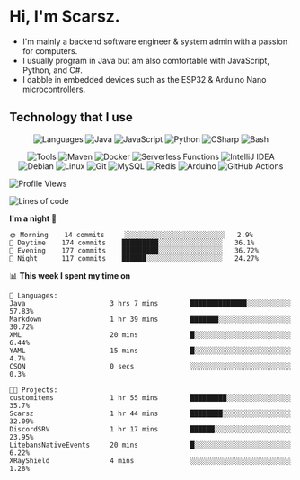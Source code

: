 # Hi, I'm Scarsz.
- I'm mainly a backend software engineer & system admin with a passion for computers.
- I usually program in Java but am also comfortable with JavaScript, Python, and C#.
- I dabble in embedded devices such as the ESP32 & Arduino Nano microcontrollers.

## Technology that I use
<p align="center">
  <img alt="Languages" src="https://img.shields.io/badge/-Programming%20Languages-000?style=flat-square&logo=plex&logoColor=white" />
  <img alt="Java" src="https://img.shields.io/badge/-Java-007396?style=flat-square&logo=java" />
  <img alt="JavaScript" src="https://img.shields.io/badge/-JavaScript-222222?style=flat-square&logo=javascript" />
  <img alt="Python" src="https://img.shields.io/badge/-Python-3776AB?style=flat-square&logo=python&logoColor=white" />
  <img alt="CSharp" src="https://img.shields.io/badge/-%20.NET-239120?style=flat-square&logo=c%20sharp" />
  <img alt="Bash" src="https://img.shields.io/badge/-Bash-4EAA25?style=flat-square&logo=gnu%20bash&logoColor=white" />
</p>

<p align="center">
  <img alt="Tools" src="https://img.shields.io/badge/-Tools-000?style=flat-square&logo=semaphore%20ci&logoColor=white" />
  <img alt="Maven" src="https://img.shields.io/badge/-Maven-C71A36?style=flat-square&logo=apache+maven" />
  <img alt="Docker" src="https://img.shields.io/badge/-Docker-46a2f1?style=flat-square&logo=docker&logoColor=white" />
  <img alt="Serverless Functions" src="https://img.shields.io/badge/-Functions%20as%20a%20Service-323232?style=flat-square&logo=adobe%20fonts" />
  <img alt="IntelliJ IDEA" src="https://img.shields.io/badge/-IntelliJ%20IDEA-000?style=flat-square&logo=intellij%20idea" />
  <img alt="Debian" src="https://img.shields.io/badge/-Debian-A81D33?style=flat-square&logo=debian" />  <img alt="Linux" src="https://img.shields.io/badge/-Linux-222222?style=flat-square&logo=linux&logoColor=white" />
  <img alt="Git" src="https://img.shields.io/badge/-Git-F05032?style=flat-square&logo=git&logoColor=white" />
  <img alt="MySQL" src="https://img.shields.io/badge/-MySQL-4479A1?style=flat-square&logo=mysql&logoColor=white" />
  <img alt="Redis" src="https://img.shields.io/badge/-Redis-DC382D?style=flat-square&logo=redis&logoColor=white" />
  <img alt="Arduino" src="https://img.shields.io/badge/-Arduino-00979D?style=flat-square&logo=arduino&logoColor=white" />
  <img alt="GitHub Actions" src="https://img.shields.io/badge/-Github_Actions-2088FF?style=flat-square&logo=github-actions&logoColor=white" />
</p>

<p align="center">
  <!-- <img alt="Stats" src="https://github-readme-stats.vercel.app/api?username=Scarsz&show_icons=true"> -->

<!--START_SECTION:waka-->
![Profile Views](http://img.shields.io/badge/Profile%20Views-3-blue)

![Lines of code](https://img.shields.io/badge/From%20Hello%20World%20I've%20written-2.9%20million%20Lines%20of%20code-blue)

**I'm a night 🦉** 

```text
🌞 Morning    14 commits     ░░░░░░░░░░░░░░░░░░░░░░░░░   2.9% 
🌆 Daytime    174 commits    █████████░░░░░░░░░░░░░░░░   36.1% 
🌃 Evening    177 commits    █████████░░░░░░░░░░░░░░░░   36.72% 
🌙 Night      117 commits    ██████░░░░░░░░░░░░░░░░░░░   24.27%

```


📊 **This week I spent my time on** 

```text
💬 Languages: 
Java                     3 hrs 7 mins        ██████████████░░░░░░░░░░░   57.83% 
Markdown                 1 hr 39 mins        ███████░░░░░░░░░░░░░░░░░░   30.72% 
XML                      20 mins             █░░░░░░░░░░░░░░░░░░░░░░░░   6.44% 
YAML                     15 mins             █░░░░░░░░░░░░░░░░░░░░░░░░   4.7% 
CSON                     0 secs              ░░░░░░░░░░░░░░░░░░░░░░░░░   0.3%

🐱‍💻 Projects: 
customitems              1 hr 55 mins        █████████░░░░░░░░░░░░░░░░   35.7% 
Scarsz                   1 hr 44 mins        ████████░░░░░░░░░░░░░░░░░   32.09% 
DiscordSRV               1 hr 17 mins        ██████░░░░░░░░░░░░░░░░░░░   23.95% 
LitebansNativeEvents     20 mins             █░░░░░░░░░░░░░░░░░░░░░░░░   6.22% 
XRayShield               4 mins              ░░░░░░░░░░░░░░░░░░░░░░░░░   1.28%

```


<!--END_SECTION:waka-->
</p>
